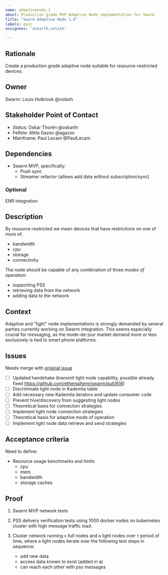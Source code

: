 ```yaml
---
name: adaptivenode_1
about: Production grade MVP Adaptive Node implementation for Swarm
title: "Swarm Adaptive Node 1.0"
labels: epic
assignees: 'oskarth,nolash'

---
```


## Rationale ##

Create a production grade adaptive node suitable for resource-restricted devices. 

## Owner ##

Swarm: Louis Holbrook @nolash

## Stakeholder Point of Contact ##

- Status: Oskar Thorén @oskarth
- Felfele: Attila Gazso @agazso
- Mainframe: Paul Lecam @PaulLecam

## Dependencies ##

- Swarm MVP, specifically:
	* Push sync
	* Streamer refactor (allows add data without subscription/sync)

### Optional ###

ENR integration

## Description ##

By resource-restricted we mean devices that have restrictions on one of more of:

- bandwidth
- cpu
- storage
- connectivity

The node should be capable of any combination of three _modes of operation_:

- supporting PSS
- retrieving data from the network
- adding data to the network

## Context ##

Adaptive and "light" node implementations is strongly demanded by several parties currently working on Swarm integration.  This seems especially crucial for messaging, as the mode-de-jour market demand more or less exclusively is tied to smart phone platforms. 

## Issues ##

Needs merge with [original issue](https://github.com/ethersphere/swarm/issues/458)

- [ ] Updated handshake (transmit light node capability, possible already fixed https://github.com/ethersphere/swarm/pull/816)
- [ ] Discriminate light node in Kademlia table
- [ ] Add necessary new Kademlia iterators and update consumer code
- [ ] Prevent hive/discovery from suggesting light nodes
- [ ] Theoretical basis for connection strategies
- [ ] Implement light node connection strategies
- [ ] Theoretical basis for adaptive mode of operation
- [ ] Implement light node data retrieve and send strategies

## Acceptance criteria ##

Need to define:

- Resource usage benchmarks and limits
	* cpu
	* mem
	* bandwidth
	* storage caches

## Proof ##

1. Swarm MVP network tests

1. PSS delivery verification tests using 1000 docker nodes on kubernetes cluster with high message traffic load.

1. Cluster network running `n` full nodes and `m` light nodes over `t` period of time, where `m` light nodes iterate over the following test steps in sequence:
	* add new data 
	* access data known to exist (added in a)
	* can reach each other with pss messages

